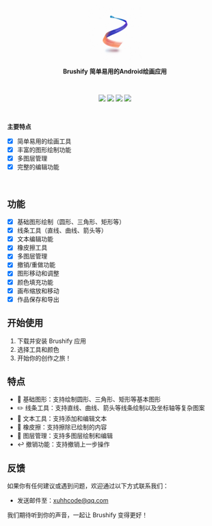 <p align="center"><img src="app/src/main/res/drawable/brushify.png" alt="Brushify Icon" width="25%"/></p>

<p align="center">
    <strong>Brushify</strong>
    <strong>简单易用的Android绘画应用</strong>
    <br>
</p>

<br>

<p align="center">
    <img src="https://img.shields.io/badge/Android-3DDC84?style=flat-square&logo=android&logoColor=white"/>
    <img src="https://img.shields.io/badge/Kotlin-0095D5?style=flat-square&logo=kotlin&logoColor=white"/>
    <img src="https://img.shields.io/badge/License-MIT-blue.svg?style=flat-square"/>
    <img src="https://img.shields.io/badge/Version-1.0.0-green.svg?style=flat-square"/>
</p>

<br>

<strong>主要特点</strong>
<br>

- [x] 简单易用的绘画工具
- [x] 丰富的图形绘制功能
- [x] 多图层管理
- [x] 完整的编辑功能

<br>

## 功能

- [x] 基础图形绘制（圆形、三角形、矩形等）
- [x] 线条工具（直线、曲线、箭头等）
- [x] 文本编辑功能
- [x] 橡皮擦工具
- [x] 多图层管理
- [x] 撤销/重做功能
- [x] 图形移动和调整
- [x] 颜色填充功能
- [x] 画布缩放和移动
- [x] 作品保存和导出

## 开始使用

1. 下载并安装 Brushify 应用
2. 选择工具和颜色
3. 开始你的创作之旅！

## 特点

- 📝 基础图形：支持绘制圆形、三角形、矩形等基本图形
- ✏️ 线条工具：支持直线、曲线、箭头等线条绘制以及坐标轴等复杂图案
- 📝 文本工具：支持添加和编辑文本
- 🎨 橡皮擦：支持擦除已绘制的内容
- 🔄 图层管理：支持多图层绘制和编辑
- ↩️ 撤销功能：支持撤销上一步操作

## 反馈

如果你有任何建议或遇到问题，欢迎通过以下方式联系我们：

- 发送邮件至：xuhhcode@qq.com

我们期待听到你的声音，一起让 Brushify 变得更好！
